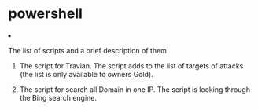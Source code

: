 # powershell
<li>

The list of scripts and a brief description of them

1. The script for Travian.
The script adds to the list of targets of attacks (the list is only available 
to owners Gold).

2. The script for search all Domain in one IP.
The script is looking through the Bing search engine.
